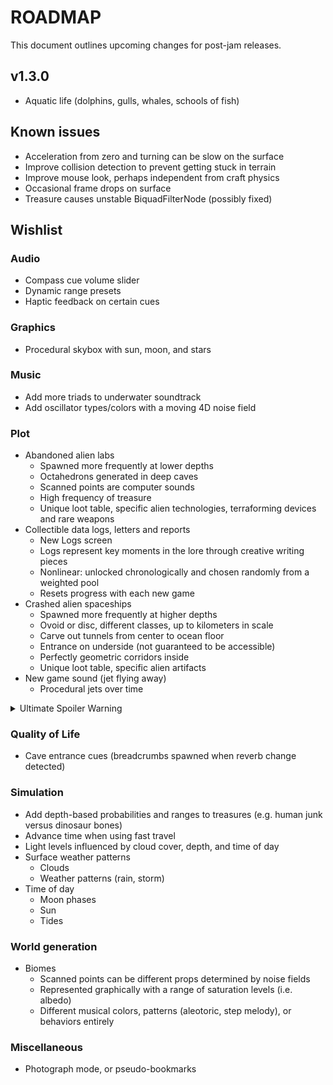 # ROADMAP
This document outlines upcoming changes for post-jam releases.

## v1.3.0
- Aquatic life (dolphins, gulls, whales, schools of fish)

## Known issues
- Acceleration from zero and turning can be slow on the surface
- Improve collision detection to prevent getting stuck in terrain
- Improve mouse look, perhaps independent from craft physics
- Occasional frame drops on surface
- Treasure causes unstable BiquadFilterNode (possibly fixed)

## Wishlist
### Audio
- Compass cue volume slider
- Dynamic range presets
- Haptic feedback on certain cues

### Graphics
- Procedural skybox with sun, moon, and stars

### Music
- Add more triads to underwater soundtrack
- Add oscillator types/colors with a moving 4D noise field

### Plot
- Abandoned alien labs
  - Spawned more frequently at lower depths
  - Octahedrons generated in deep caves
  - Scanned points are computer sounds
  - High frequency of treasure
  - Unique loot table, specific alien technologies, terraforming devices and rare weapons
- Collectible data logs, letters and reports
  - New Logs screen
  - Logs represent key moments in the lore through creative writing pieces
  - Nonlinear: unlocked chronologically and chosen randomly from a weighted pool
  - Resets progress with each new game
- Crashed alien spaceships
  - Spawned more frequently at higher depths
  - Ovoid or disc, different classes, up to kilometers in scale
  - Carve out tunnels from center to ocean floor
  - Entrance on underside (not guaranteed to be accessible)
  - Perfectly geometric corridors inside
  - Unique loot table, specific alien artifacts
- New game sound (jet flying away)
  - Procedural jets over time

<details>
  <summary>Ultimate Spoiler Warning</summary>
  <ul>
    <li>Alien leaders established a secret base on Earth.</li>
    <li>Alien leaders established a secret base on Earth.</li>
    <li>Convert UXO archetype to munitions, add Resistance side (more prevalent at lower depths) and more nouns.</li>
  </ul>
</details>

### Quality of Life
- Cave entrance cues (breadcrumbs spawned when reverb change detected)

### Simulation
- Add depth-based probabilities and ranges to treasures (e.g. human junk versus dinosaur bones)
- Advance time when using fast travel
- Light levels influenced by cloud cover, depth, and time of day
- Surface weather patterns
  - Clouds
  - Weather patterns (rain, storm)
- Time of day
  - Moon phases
  - Sun
  - Tides

### World generation
- Biomes
  - Scanned points can be different props determined by noise fields
  - Represented graphically with a range of saturation levels (i.e. albedo)
  - Different musical colors, patterns (aleotoric, step melody), or behaviors entirely

### Miscellaneous
- Photograph mode, or pseudo-bookmarks

